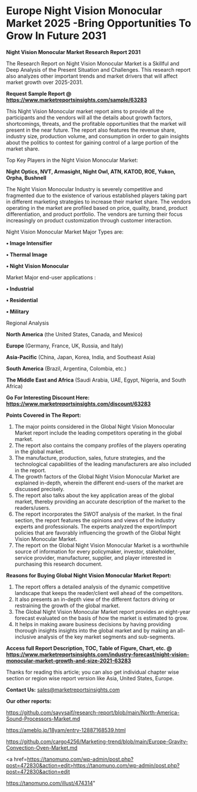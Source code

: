 # Europe Night Vision Monocular Market 2025 -Bring Opportunities To Grow In Future 2031

<strong>Night Vision Monocular Market Research Report 2031</strong>

The Research Report on Night Vision Monocular Market is a Skillful and Deep Analysis of the Present Situation and Challenges. This research report also analyzes other important trends and market drivers that will affect market growth over 2025-2031.

<strong>Request Sample Report @ <a href=https://www.marketreportsinsights.com/sample/63283>https://www.marketreportsinsights.com/sample/63283</a></strong>

This Night Vision Monocular market report aims to provide all the participants and the vendors will all the details about growth factors, shortcomings, threats, and the profitable opportunities that the market will present in the near future. The report also features the revenue share, industry size, production volume, and consumption in order to gain insights about the politics to contest for gaining control of a large portion of the market share.

Top Key Players in the Night Vision Monocular Market:

<strong>Night Optics, NVT, Armasight, Night Owl, ATN, KATOD, ROE, Yukon, Orpha, Bushnell</strong>

The Night Vision Monocular Industry is severely competitive and fragmented due to the existence of various established players taking part in different marketing strategies to increase their market share. The vendors operating in the market are profiled based on price, quality, brand, product differentiation, and product portfolio. The vendors are turning their focus increasingly on product customization through customer interaction.

Night Vision Monocular Market Major Types are:

<strong>• Image Intensifier

• Thermal Image

• Night Vision Monocular</strong>

Market Major end-user applications :

<strong>• Industrial

• Residential

• Military</strong>

Regional Analysis

</u><strong><b>North America</b></strong> (the United States, Canada, and Mexico)

<strong><b>Europe </b></strong>(Germany, France, UK, Russia, and Italy)

<strong><b>Asia-Pacific</b></strong> (China, Japan, Korea, India, and Southeast Asia)

<strong><b>South America</b></strong> (Brazil, Argentina, Colombia, etc.)

<strong><b>The Middle East and Africa</b></strong> (Saudi Arabia, UAE, Egypt, Nigeria, and South Africa)

<strong>Go For Interesting Discount Here: <a href=https://www.marketreportsinsights.com/discount/63283>https://www.marketreportsinsights.com/discount/63283</a></strong>

<strong>Points Covered in The Report:</strong>
<ol>
  <li>The major points considered in the Global Night Vision Monocular Market report include the leading competitors operating in the global market.</li>
  <li>The report also contains the company profiles of the players operating in the global market.</li>
  <li>The manufacture, production, sales, future strategies, and the technological capabilities of the leading manufacturers are also included in the report.</li>
  <li>The growth factors of the Global Night Vision Monocular Market are explained in-depth, wherein the different end-users of the market are discussed precisely.</li>
  <li>The report also talks about the key application areas of the global market, thereby providing an accurate description of the market to the readers/users.</li>
  <li>The report incorporates the SWOT analysis of the market. In the final section, the report features the opinions and views of the industry experts and professionals. The experts analyzed the export/import policies that are favorably influencing the growth of the Global Night Vision Monocular Market.</li>
  <li>The report on the Global Night Vision Monocular Market is a worthwhile source of information for every policymaker, investor, stakeholder, service provider, manufacturer, supplier, and player interested in purchasing this research document.</li>
</ol>
<strong>Reasons for Buying Global Night Vision Monocular Market Report:</strong>

<ol>
  <li>The report offers a detailed analysis of the dynamic competitive landscape that keeps the reader/client well ahead of the competitors.</li>
  <li>It also presents an in-depth view of the different factors driving or restraining the growth of the global market.</li>
  <li>The Global Night Vision Monocular Market report provides an eight-year forecast evaluated on the basis of how the market is estimated to grow.</li>
  <li>It helps in making aware business decisions by having providing thorough insights insights into the global market and by making an all-inclusive analysis of the key market segments and sub-segments.</li>
</ol>
<strong>Access full Report Description, TOC, Table of Figure, Chart, etc. @ <a href=https://www.marketreportsinsights.com/industry-forecast/night-vision-monocular-market-growth-and-size-2021-63283>https://www.marketreportsinsights.com/industry-forecast/night-vision-monocular-market-growth-and-size-2021-63283</a></strong>


Thanks for reading this article; you can also get individual chapter wise section or region wise report version like Asia, United States, Europe.

<strong>Contact Us:</strong>
sales@marketreportsinsights.com

<strong>Our other reports:</strong>

<a href=https://github.com/sayysaif/research-report/blob/main/North-America-Sound-Processors-Market.md>https://github.com/sayysaif/research-report/blob/main/North-America-Sound-Processors-Market.md</a>

<a href=https://ameblo.jp/18yam/entry-12887168539.html>https://ameblo.jp/18yam/entry-12887168539.html</a>

<a href=https://github.com/cargo4256/Marketing-trend/blob/main/Europe-Gravity-Convection-Oven-Market.md>https://github.com/cargo4256/Marketing-trend/blob/main/Europe-Gravity-Convection-Oven-Market.md</a>

<a href=https://tanomuno.com/wp-admin/post.php?post=472830&action=edit>https://tanomuno.com/wp-admin/post.php?post=472830&action=edit</a>

<a href=https://tanomuno.com/illust/474314>https://tanomuno.com/illust/474314</a>"
